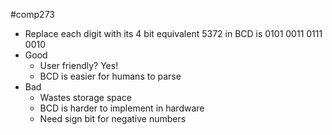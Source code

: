 #comp273 
- Replace each digit with its 4 bit equivalent 5372 in BCD is 0101 0011 0111 0010
- Good
	- ﻿﻿User friendly? Yes!
	- ﻿﻿BCD is easier for humans to parse
- ﻿﻿Bad
	- ﻿﻿Wastes storage space
	- ﻿﻿BCD is harder to implement in hardware
	- ﻿﻿Need sign bit for negative numbers